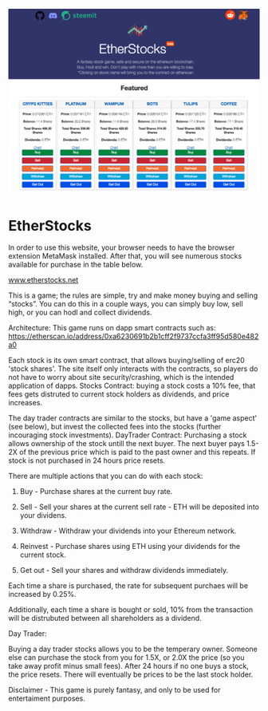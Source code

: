 ![Alt text](UpdatedScreenshot.png?raw=true "Title")
# EtherStocks

In order to use this website, your browser needs to have the browser extension MetaMask installed. After that, you will see numerous stocks available for purchase in the table below.

www.etherstocks.net

This is a game; the rules are simple, try and make money buying and selling “stocks”. You can do this in a couple ways, you can simply buy low, sell high, or you can hodl and collect dividends.

Architecture: 
This game runs on dapp smart contracts such as: https://etherscan.io/address/0xa6230691b2b1cff2f9737ccfa3ff95d580e482a0

Each stock is its own smart contract, that allows buying/selling of erc20 'stock shares'.
The site itself only interacts with the contracts, so players do not have to worry about site security/crashing, which is the intended application of dapps. 
Stocks Contract: buying a stock costs a 10% fee, that fees gets distruted to current stock holders as dividends, and price increases. 

The day trader contracts are similar to the stocks, but have a 'game aspect' (see below), but invest the collected fees into the stocks (further incouraging stock investments). 
DayTrader Contract: Purchasing a stock allows ownership of the stock untill the next buyer. The next buyer pays 1.5-2X of the previous price which is paid to the past owner and this repeats. If stock is not purchased in 24 hours price resets. 

There are multiple actions that you can do with each stock:

1. Buy - Purchase shares at the current buy rate.

2. Sell - Sell your shares at the current sell rate - ETH will be deposited into your dividens.

3. Withdraw - Withdraw your dividends into your Ethereum network.

4. Reinvest - Purchase shares using ETH using your dividends for the current stock.

5. Get out - Sell your shares and withdraw dividends immediately.

Each time a share is purchased, the rate for subsequent purchaes will be increased by 0.25%.

Additionally, each time a share is bought or sold, 10% from the transaction will be distrubuted between all shareholders as a dividend.

Day Trader: 

Buying a day trader stocks allows you to be the temperary owner. Someone else can purchase the stock from you for 1.5X, or 2.0X the price (so you take away profit minus small fees). After 24 hours if no one buys a stock, the price resets. There will eventually be prices to be the last stock holder. 

Disclaimer - This game is purely fantasy, and only to be used for entertaiment purposes.


